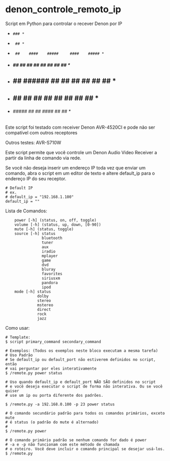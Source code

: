 # denon_controle_remoto_ip
Script em Python para controlar o recever Denon por IP

*     ### *
*      ## *
*      ##    ####    #####     ####    ##### *
*   #####   ##  ##   ##  ##   ##  ##   ##  ## *
*  ##  ##   ######   ##  ##   ##  ##   ##  ## *
*  ##  ##   ##       ##  ##   ##  ##   ##  ## *
*   ######   #####   ##  ##    ####    ##  ## *

Este script foi testado com receiver Denon AVR-4520CI e pode não ser compatível com outros receptores

Outros testes: AVR-S710W

Este script permite que você controle um Denon Audio Video Receiver a partir da linha de comando via rede.

Se você não deseja inserir um endereço IP toda vez que enviar um comando, abra o script em um editor de texto
e altere default_ip para o endereço IP do seu receptor.

```
# Default IP
# ex.
# default_ip = "192.168.1.100"
default_ip = ""
```

Lista de Comandos:

```
    power [-h] (status, on, off, toggle)
    volume [-h] (status, up, down, [0-90])
    mute [-h] (status, toggle)
    source [-h] status
                bluetooth
                tuner
                aux
                iradio
                mplayer
                game
                dvd
                bluray
                favorites
                siriusxm
                pandora
                ipod
    mode [-h] status
              dolby
              stereo
              mstereo
              direct
              rock
              jazz
```

Como usar:

```
# Template:
$ script primary_command secondary_command

# Exemplos: (Todos os exemplos neste bloco executam a mesma tarefa)
# Uso Padrão
# Se default_ip ou default_port não estiverem definidos no script, então
# vai perguntar por eles interativamente
$ /remote.py power status

# Uso quando default_ip e default_port NÃO SÃO definidos no script
# e você deseja executar o script de forma não interativa. Ou se você quiser
# use um ip ou porta diferente dos padrões.

$ /remote.py -a 192.168.0.100 -p 23 power status

# O comando secundário padrão para todos os comandos primários, exceto mute
# é status (o padrão do mute é alternado)
# 
$ /remote.py power

# O comando primário padrão se nenhum comando for dado é power
# -a e -p não funcionam com este método de chamada
# o roteiro. Você deve incluir o comando principal se desejar usá-los.
$ /remote.py
```
